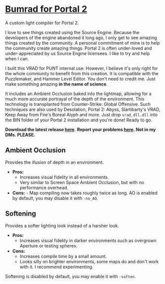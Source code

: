 
# [Bumrad for Portal 2](http://bumrad.gmdianaty.com/)
A custom light compiler for Portal 2.

I love to see things created using the Source Engine. Because the developers of the engine abandoned it long ago, I only get to see amazing things created by the community. A personal commitment of mine is to help the community create amazing things. Portal 2 is often under-loved and under-appreciated by us Source Engine licensees. I like to try and help when I can.

I built this VRAD for PUNT internal use. However, I believe it's only right for the whole community to benefit from this creation. It is compatible with the Puzzlemaker, and Hammer Level Editor. You don't need to credit me. Just make something amazing **in the name of science**.

It includes an Ambient Occlusion baked into the lightmap, allowing for a much more accurate portrayal of the depth of the environment. This technology is transplanted from Counter-Strike: Global Offensive. Such techniques are also used by Desolation, Portal 2: Abyss, Slartibarty's VRAD, Keep Away from Fire's Boreal Alyph and more.
Just drop `vrad_dll.dll` into the BIN folder of your Portal 2 installation and you're done! Ready to go.

**Download the latest release [here](https://github.com/gdianaty/grahams-compiler-tools/releases).**
**Report your problems [here](https://github.com/gdianaty/grahams-compiler-tools/issues). Not in my DMs. PLEASE.**

## Ambient Occlusion
Provides the illusion of depth in an environment.
- **Pros:**
	 - Increases visual fidelity in all environments.
	 - Very similar to Screen Space Ambient Occlusion, but with no performance overhead.
- **Cons:**
         - Map compiling now takes roughly twice as long.
AO is enabled by default, you may disable it with `-no_AO`.

## Softening
Provides a softer lighting look instead of a harsher look.
- **Pros:**
	 - Increases visual fidelity in darker environments such as overgrown Aperture or testing spheres.
 - **Cons:**
	 - Increases compile time by a small amount.
	 - Looks silly on brighter environments, some maps do and don't work with it. I recommend experimenting.

Softening is disabled by default, you may enable it with `-soften`.
